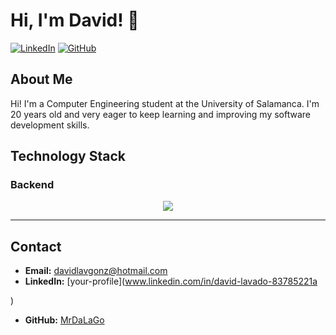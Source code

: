 # Hi, I'm David! 👋

[![LinkedIn](https://img.shields.io/badge/LinkedIn-000000?style=for-the-badge&logo=linkedin&logoColor=white)](https://www.linkedin.com/in/your-profile) 
[![GitHub](https://img.shields.io/badge/GitHub-000000?style=for-the-badge&logo=github&logoColor=white)](https://github.com/MrDaLaGo)

## About Me

Hi! I'm a Computer Engineering student at the University of Salamanca. I'm 20 years old and very eager to keep learning and improving my software development skills.

## Technology Stack

### Backend
<p align="center">
  <a href="https://skillicons.dev">
    <img src="https://skillicons.dev/icons?i=c,java" />
  </a>
</p>

---

## Contact

- **Email:** davidlavgonz@hotmail.com
- **LinkedIn:** [your-profile](www.linkedin.com/in/david-lavado-83785221a

)
- **GitHub:** [MrDaLaGo](https://github.com/MrDaLaGo)
